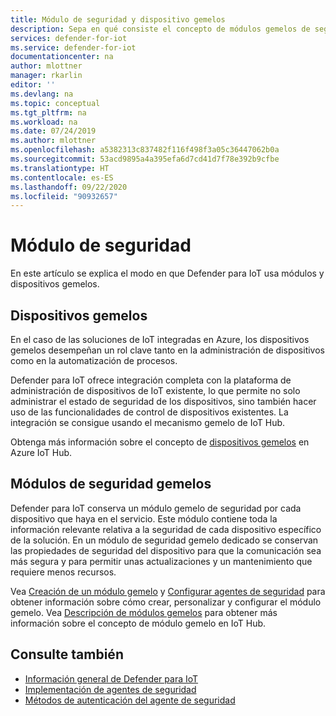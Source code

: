 ```yaml
---
title: Módulo de seguridad y dispositivo gemelos
description: Sepa en qué consiste el concepto de módulos gemelos de seguridad y cómo se usan en Defender para IoT.
services: defender-for-iot
ms.service: defender-for-iot
documentationcenter: na
author: mlottner
manager: rkarlin
editor: ''
ms.devlang: na
ms.topic: conceptual
ms.tgt_pltfrm: na
ms.workload: na
ms.date: 07/24/2019
ms.author: mlottner
ms.openlocfilehash: a5382313c837482f116f498f3a05c36447062b0a
ms.sourcegitcommit: 53acd9895a4a395efa6d7cd41d7f78e392b9cfbe
ms.translationtype: HT
ms.contentlocale: es-ES
ms.lasthandoff: 09/22/2020
ms.locfileid: "90932657"
---
```

# <a name="security-module"></a>Módulo de seguridad

En este artículo se explica el modo en que Defender para IoT usa módulos y dispositivos gemelos.

## <a name="device-twins"></a>Dispositivos gemelos

En el caso de las soluciones de IoT integradas en Azure, los dispositivos gemelos desempeñan un rol clave tanto en la administración de dispositivos como en la automatización de procesos.

Defender para IoT ofrece integración completa con la plataforma de administración de dispositivos de IoT existente, lo que permite no solo administrar el estado de seguridad de los dispositivos, sino también hacer uso de las funcionalidades de control de dispositivos existentes. La integración se consigue usando el mecanismo gemelo de IoT Hub.

Obtenga más información sobre el concepto de [dispositivos gemelos](https://docs.microsoft.com/azure/iot-hub/iot-hub-devguide-device-twins) en Azure IoT Hub.

## <a name="security-module-twins"></a>Módulos de seguridad gemelos

Defender para IoT conserva un módulo gemelo de seguridad por cada dispositivo que haya en el servicio.
Este módulo contiene toda la información relevante relativa a la seguridad de cada dispositivo específico de la solución.
En un módulo de seguridad gemelo dedicado se conservan las propiedades de seguridad del dispositivo para que la comunicación sea más segura y para permitir unas actualizaciones y un mantenimiento que requiere menos recursos.

Vea [Creación de un módulo gemelo](quickstart-create-security-twin.md) y [Configurar agentes de seguridad](how-to-agent-configuration.md) para obtener información sobre cómo crear, personalizar y configurar el módulo gemelo. Vea [Descripción de módulos gemelos](https://docs.microsoft.com/azure/iot-hub/iot-hub-devguide-module-twins) para obtener más información sobre el concepto de módulo gemelo en IoT Hub.

## <a name="see-also"></a>Consulte también

- [Información general de Defender para IoT](overview.md)
- [Implementación de agentes de seguridad](how-to-deploy-agent.md)
- [Métodos de autenticación del agente de seguridad](concept-security-agent-authentication-methods.md)
